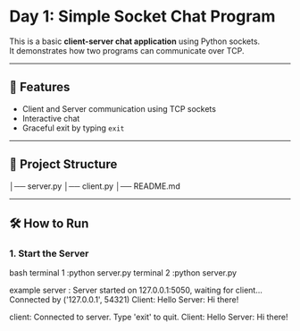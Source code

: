 # Day 1: Simple Socket Chat Program

This is a basic **client-server chat application** using Python sockets.  
It demonstrates how two programs can communicate over TCP.

---

## 🚀 Features
- Client and Server communication using TCP sockets
- Interactive chat
- Graceful exit by typing `exit`

---

## 📂 Project Structure

│── server.py
│── client.py
│── README.md




---

## 🛠️ How to Run

### 1. Start the Server
bash
terminal 1 :python server.py
terminal 2 :python server.py

example server :
Server started on 127.0.0.1:5050, waiting for client...
Connected by ('127.0.0.1', 54321)
Client: Hello
Server: Hi there!

client:
Connected to server. Type 'exit' to quit.
Client: Hello
Server: Hi there!


